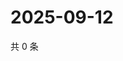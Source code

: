 # 2025-09-12

共 0 条

<!-- BEGIN ZHIHUQUESTIONS -->
<!-- 最后更新时间 Fri Sep 12 2025 04:09:59 GMT+0800 (China Standard Time) -->

<!-- END ZHIHUQUESTIONS -->
